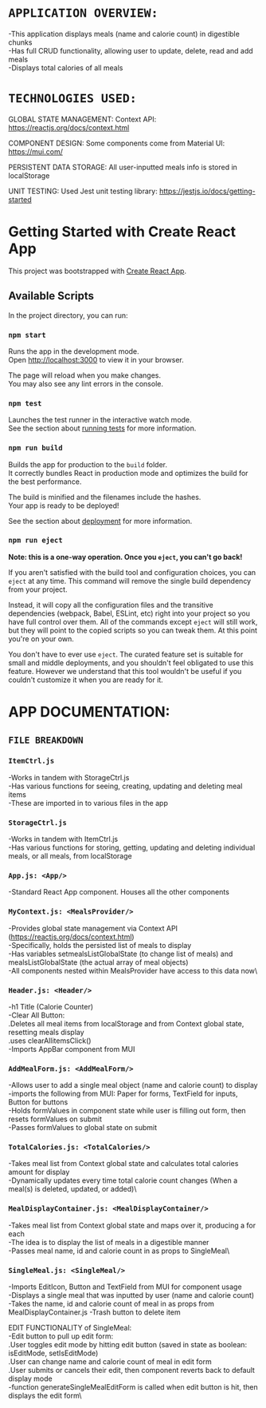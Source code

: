 # `APPLICATION OVERVIEW:`

-This application displays meals (name and calorie count) in digestible chunks\
-Has full CRUD functionality, allowing user to update, delete, read and add meals\
-Displays total calories of all meals

# `TECHNOLOGIES USED:`

GLOBAL STATE MANAGEMENT:
Context API: https://reactjs.org/docs/context.html

COMPONENT DESIGN:
Some components come from Material UI: https://mui.com/

PERSISTENT DATA STORAGE:
All user-inputted meals info is stored in localStorage

UNIT TESTING:
Used Jest unit testing library:
https://jestjs.io/docs/getting-started

# Getting Started with Create React App

This project was bootstrapped with [Create React App](https://github.com/facebook/create-react-app).

## Available Scripts

In the project directory, you can run:

### `npm start`

Runs the app in the development mode.\
Open [http://localhost:3000](http://localhost:3000) to view it in your browser.

The page will reload when you make changes.\
You may also see any lint errors in the console.

### `npm test`

Launches the test runner in the interactive watch mode.\
See the section about [running tests](https://facebook.github.io/create-react-app/docs/running-tests) for more information.

### `npm run build`

Builds the app for production to the `build` folder.\
It correctly bundles React in production mode and optimizes the build for the best performance.

The build is minified and the filenames include the hashes.\
Your app is ready to be deployed!

See the section about [deployment](https://facebook.github.io/create-react-app/docs/deployment) for more information.

### `npm run eject`

**Note: this is a one-way operation. Once you `eject`, you can't go back!**

If you aren't satisfied with the build tool and configuration choices, you can `eject` at any time. This command will remove the single build dependency from your project.

Instead, it will copy all the configuration files and the transitive dependencies (webpack, Babel, ESLint, etc) right into your project so you have full control over them. All of the commands except `eject` will still work, but they will point to the copied scripts so you can tweak them. At this point you're on your own.

You don't have to ever use `eject`. The curated feature set is suitable for small and middle deployments, and you shouldn't feel obligated to use this feature. However we understand that this tool wouldn't be useful if you couldn't customize it when you are ready for it.

# APP DOCUMENTATION:

## `FILE BREAKDOWN`

### `ItemCtrl.js`

-Works in tandem with StorageCtrl.js\
-Has various functions for seeing, creating, updating and deleting meal items\
-These are imported in to various files in the app

### `StorageCtrl.js`

-Works in tandem with ItemCtrl.js\
-Has various functions for storing, getting, updating and deleting individual meals, or all meals, from localStorage

### `App.js: <App/>`

-Standard React App component. Houses all the other components

### `MyContext.js: <MealsProvider/>`

-Provides global state management via Context API (https://reactjs.org/docs/context.html)\
-Specifically, holds the persisted list of meals to display\
-Has variables setmealsListGlobalState (to change list of meals) and mealsListGlobalState (the actual array of meal objects)\
-All components nested within MealsProvider have access to this data now\

### `Header.js: <Header/>`

-h1 Title (Calorie Counter)\
-Clear All Button:\
.Deletes all meal items from localStorage and from Context global state, resetting meals display\
.uses clearAllitemsClick()\
-Imports AppBar component from MUI

### `AddMealForm.js: <AddMealForm/>`

-Allows user to add a single meal object (name and calorie count) to display\
-imports the following from MUI: Paper for forms, TextField for inputs, Button for buttons\
-Holds formValues in component state while user is filling out form, then resets formValues on submit\
-Passes formValues to global state on submit

### `TotalCalories.js: <TotalCalories/>`

-Takes meal list from Context global state and calculates total calories amount for display\
-Dynamically updates every time total calorie count changes (When a meal(s) is deleted, updated, or added)\

### `MealDisplayContainer.js: <MealDisplayContainer/>`

-Takes meal list from Context global state and maps over it, producing a <SingleMeal/> for each\
-The idea is to display the list of meals in a digestible manner\
-Passes meal name, id and calorie count in as props to SingleMeal\

### `SingleMeal.js: <SingleMeal/>`

-Imports EditIcon, Button and TextField from MUI for component usage\
-Displays a single meal that was inputted by user (name and calorie count)\
-Takes the name, id and calorie count of meal in as props from MealDisplayContainer.js
-Trash button to delete item

EDIT FUNCTIONALITY of SingleMeal:\
-Edit button to pull up edit form:\
.User toggles edit mode by hitting edit button (saved in state as boolean: isEditMode, setIsEditMode)\
.User can change name and calorie count of meal in edit form\
.User submits or cancels their edit, then component reverts back to default display mode\
-function generateSingleMealEditForm is called when edit button is hit, then displays the edit form\
